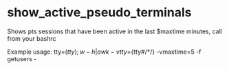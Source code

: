 show_active_pseudo_terminals
============================

Shows pts sessions that have been active in the last $maxtime minutes, call from your bashrc  

Example usage:
    tty=$(tty); w -h | awk -vtty=${tty#/*/} -vmaxtime=5 -f getusers -
